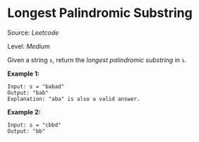 # Longest Palindromic Substring

Source: *Leetcode*

Level: *Medium*

Given a string `s`, return the _longest palindromic substring_ in `s`.

**Example 1:**
```
Input: s = "babad"
Output: "bab"
Explanation: "aba" is also a valid answer.
```

**Example 2:**
```
Input: s = "cbbd"
Output: "bb"
```